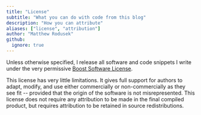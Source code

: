 ```yaml
---
title: "License"
subtitle: "What you can do with code from this blog"
description: "How you can attribute"
aliases: ["license", "attribution"]
author: "Matthew Rodusek"
github:
  ignore: true
---
```


Unless otherwise specified, I release all software and code snippets I write
under the very permissive [Boost Software License](https://www.boost.org/users/license.html).

This license has very little limitations. It gives full support for authors to
adapt, modify, and use either commercially or non-commercially as they see fit
-- provided that the origin of the software is not misrepresented. This license
does not require any attribution to be made in the final compiled product, but
requires attribution to be retained in source redistributions.
